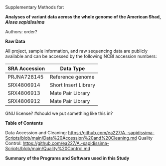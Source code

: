 Supplementary Methods for:

**Analyses of variant data across the whole genome of the American Shad, _Alosa sapidissima_**

Authors: order? 

**Raw Data**

All project, sample information, and raw sequencing data are publicly available and can be accessed by the following NCBI accession numbers:

| SRA Accession | Data Type       |
| ------------- | -------------   |
|  PRJNA728145  | Reference genome|
| SRX4806914  | Short Insert Library  |
| SRX4806913  | Mate Pair Library  |
| SRX4806912  | Mate Pair Library  |

GNU license? #should we put something like this in?

**Table of Contents**

Data Accession and Cleaning: https://github.com/ea227/A.-sapidissima-Scripts/blob/main/Data%20Accession%20and%20Cleaning.md
Quality Control: https://github.com/ea227/A.-sapidissima-Scripts/blob/main/Quality%20Control.md









**Summary of the Programs and Software used in this Study**


